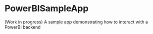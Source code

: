 # PowerBISampleApp

(Work in progress)
A sample app demonstrating how to interact with a PowerBI backend
